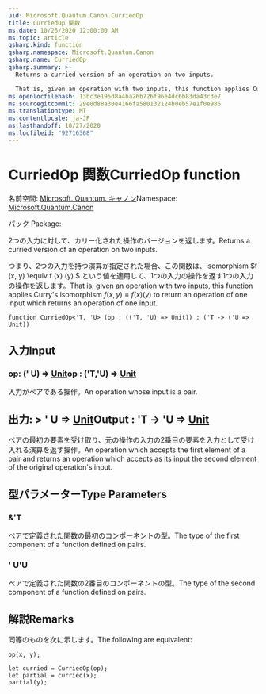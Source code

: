 ```yaml
---
uid: Microsoft.Quantum.Canon.CurriedOp
title: CurriedOp 関数
ms.date: 10/26/2020 12:00:00 AM
ms.topic: article
qsharp.kind: function
qsharp.namespace: Microsoft.Quantum.Canon
qsharp.name: CurriedOp
qsharp.summary: >-
  Returns a curried version of an operation on two inputs.

  That is, given an operation with two inputs, this function applies Curry's isomorphism $f(x, y) \equiv f(x)(y)$ to return an operation of one input which returns an operation of one input.
ms.openlocfilehash: 13bc3e195d8a4ba26b726f96e4dc6b83da43c3e7
ms.sourcegitcommit: 29e0d88a30e4166fa580132124b0eb57e1f0e986
ms.translationtype: MT
ms.contentlocale: ja-JP
ms.lasthandoff: 10/27/2020
ms.locfileid: "92716368"
---
```

# <a name="curriedop-function"></a><span data-ttu-id="6a8d3-102">CurriedOp 関数</span><span class="sxs-lookup"><span data-stu-id="6a8d3-102">CurriedOp function</span></span>

<span data-ttu-id="6a8d3-103">名前空間: [Microsoft. Quantum. キャノン](xref:Microsoft.Quantum.Canon)</span><span class="sxs-lookup"><span data-stu-id="6a8d3-103">Namespace: [Microsoft.Quantum.Canon](xref:Microsoft.Quantum.Canon)</span></span>

<span data-ttu-id="6a8d3-104">パック [](https://nuget.org/packages/)</span><span class="sxs-lookup"><span data-stu-id="6a8d3-104">Package: [](https://nuget.org/packages/)</span></span>


<span data-ttu-id="6a8d3-105">2つの入力に対して、カリー化された操作のバージョンを返します。</span><span class="sxs-lookup"><span data-stu-id="6a8d3-105">Returns a curried version of an operation on two inputs.</span></span>

<span data-ttu-id="6a8d3-106">つまり、2つの入力を持つ演算が指定された場合、この関数は、isomorphism $f (x, y) \equiv f (x) (y) $ という値を適用して、1つの入力の操作を返す1つの入力の操作を返します。</span><span class="sxs-lookup"><span data-stu-id="6a8d3-106">That is, given an operation with two inputs, this function applies Curry's isomorphism $f(x, y) \equiv f(x)(y)$ to return an operation of one input which returns an operation of one input.</span></span>

```qsharp
function CurriedOp<'T, 'U> (op : (('T, 'U) => Unit)) : ('T -> ('U => Unit))
```


## <a name="input"></a><span data-ttu-id="6a8d3-107">入力</span><span class="sxs-lookup"><span data-stu-id="6a8d3-107">Input</span></span>

### <a name="op--tu--unit"></a><span data-ttu-id="6a8d3-108">op: (' U) => [Unit](xref:microsoft.quantum.lang-ref.unit)</span><span class="sxs-lookup"><span data-stu-id="6a8d3-108">op : ('T,'U) => [Unit](xref:microsoft.quantum.lang-ref.unit)</span></span> 

<span data-ttu-id="6a8d3-109">入力がペアである操作。</span><span class="sxs-lookup"><span data-stu-id="6a8d3-109">An operation whose input is a pair.</span></span>



## <a name="output--t---u--unit"></a><span data-ttu-id="6a8d3-110">出力: > ' U => [Unit](xref:microsoft.quantum.lang-ref.unit)</span><span class="sxs-lookup"><span data-stu-id="6a8d3-110">Output : 'T -> 'U => [Unit](xref:microsoft.quantum.lang-ref.unit)</span></span> 

<span data-ttu-id="6a8d3-111">ペアの最初の要素を受け取り、元の操作の入力の2番目の要素を入力として受け入れる演算を返す操作。</span><span class="sxs-lookup"><span data-stu-id="6a8d3-111">An operation which accepts the first element of a pair and returns an operation which accepts as its input the second element of the original operation's input.</span></span>

## <a name="type-parameters"></a><span data-ttu-id="6a8d3-112">型パラメーター</span><span class="sxs-lookup"><span data-stu-id="6a8d3-112">Type Parameters</span></span>

### <a name="t"></a><span data-ttu-id="6a8d3-113">&</span><span class="sxs-lookup"><span data-stu-id="6a8d3-113">'T</span></span>

<span data-ttu-id="6a8d3-114">ペアで定義された関数の最初のコンポーネントの型。</span><span class="sxs-lookup"><span data-stu-id="6a8d3-114">The type of the first component of a function defined on pairs.</span></span>
### <a name="u"></a><span data-ttu-id="6a8d3-115">' U</span><span class="sxs-lookup"><span data-stu-id="6a8d3-115">'U</span></span>

<span data-ttu-id="6a8d3-116">ペアで定義された関数の2番目のコンポーネントの型。</span><span class="sxs-lookup"><span data-stu-id="6a8d3-116">The type of the second component of a function defined on pairs.</span></span>

## <a name="remarks"></a><span data-ttu-id="6a8d3-117">解説</span><span class="sxs-lookup"><span data-stu-id="6a8d3-117">Remarks</span></span>

<span data-ttu-id="6a8d3-118">同等のものを次に示します。</span><span class="sxs-lookup"><span data-stu-id="6a8d3-118">The following are equivalent:</span></span>

```qsharp
op(x, y);

let curried = CurriedOp(op);
let partial = curried(x);
partial(y);
```